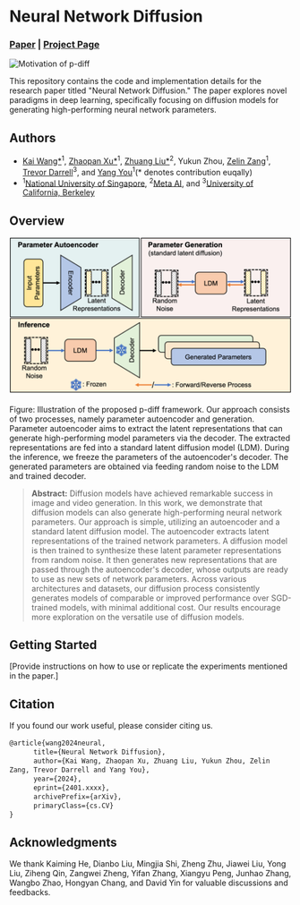 # Neural Network Diffusion

### [Paper](https://arxiv.org/abs/2311.09215) | [Project Page](https://kirill-vish.github.io/beyond-imagenet-accuracy/)

![Motivation of p-diff](figs/motivation_v3.gif)

This repository contains the code and implementation details for the research paper titled "Neural Network Diffusion." The paper explores novel paradigms in deep learning, specifically focusing on diffusion models for generating high-performing neural network parameters.


## Authors

- [Kai Wang*](https://kaiwang960112.github.io/)<sup>1</sup>, [Zhaopan Xu*](https://scholar.google.com.hk/citations?user=qNWDwOcAAAAJ&hl=zh-CN)<sup>1</sup>, [Zhuang Liu*](https://liuzhuang13.github.io/)<sup>2</sup>, Yukun Zhou, [Zelin Zang](https://scholar.google.com/citations?user=foERjnQAAAAJ&hl=zh-CN)<sup>1</sup>, [Trevor Darrell](https://people.eecs.berkeley.edu/~trevor/)<sup>3</sup>, and [Yang You](https://www.comp.nus.edu.sg/~youy/)<sup>1</sup>(* denotes contribution euqally)
- <sup>1</sup>[National University of Singapore](https://www.nus.edu.sg/), <sup>2</sup>[Meta AI](https://www.meta.com/), and <sup>3</sup>[University of California, Berkeley](https://www.berkeley.edu/)


## Overview

<p align="center">
<img src="./figs/pipeline.png" width=100% height=55.2%
class="center">
  <figcaption>Figure: Illustration of the proposed p-diff framework. Our approach consists of two processes, namely parameter autoencoder and generation. 
  Parameter autoencoder aims to extract the latent representations that can generate high-performing model parameters via the decoder. The extracted representations are fed into a standard latent diffusion model (LDM). During the inference, we freeze the parameters of the autoencoder's decoder. The generated parameters are obtained via feeding random noise to the LDM and trained decoder.</figcaption>
</p>

> **Abstract:** Diffusion models have achieved remarkable success in image and video generation. In this work, we demonstrate that diffusion models can also generate high-performing neural network parameters. Our approach is simple, utilizing an autoencoder and a standard latent diffusion model. The autoencoder extracts latent representations of the trained network parameters. A diffusion model is then trained to synthesize these latent parameter representations from random noise. It then generates new representations that are passed through the autoencoder's decoder, whose outputs are ready to use as new sets of network parameters. Across various architectures and datasets, our diffusion process consistently generates models of comparable or improved performance over SGD-trained models, with minimal additional cost. Our results encourage more exploration on the versatile use of diffusion models. 



## Getting Started

[Provide instructions on how to use or replicate the experiments mentioned in the paper.]

## Citation
If you found our work useful, please consider citing us.

```
@article{wang2024neural,
      title={Neural Network Diffusion}, 
      author={Kai Wang, Zhaopan Xu, Zhuang Liu, Yukun Zhou, Zelin Zang, Trevor Darrell and Yang You},
      year={2024},
      eprint={2401.xxxx},
      archivePrefix={arXiv},
      primaryClass={cs.CV}
}
```
## Acknowledgments

We thank Kaiming He, Dianbo Liu, Mingjia Shi, Zheng Zhu, Jiawei Liu, Yong Liu, Ziheng Qin, Zangwei Zheng, Yifan Zhang, Xiangyu Peng, Junhao Zhang, Wangbo Zhao, Hongyan Chang, and David Yin for valuable discussions and feedbacks.
